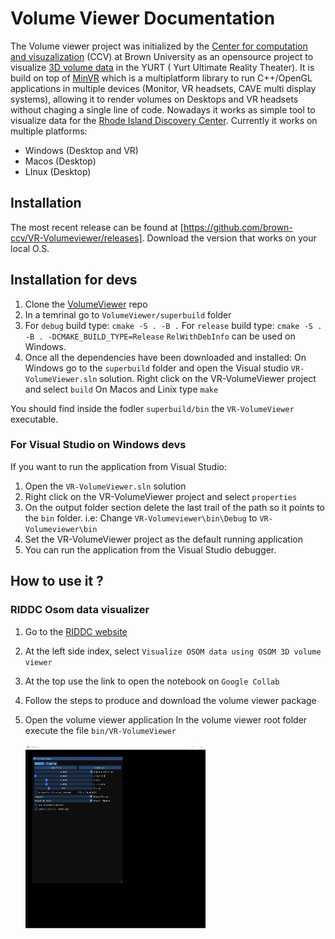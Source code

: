 # Volume Viewer Documentation

The Volume viewer project was initialized by the [Center for computation and visuzalization](https://ccv.brown.edu/) (CCV) at Brown University as an opensource project to visualize [3D volume data](https://en.wikipedia.org/wiki/Volume_rendering) in the YURT ( Yurt Ultimate Reality Theater). It is build on top of  [MinVR](https://github.com/MinVR/MinVR) which is a multiplatform library to run C++/OpenGL applications in multiple devices (Monitor, VR headsets, CAVE multi display systems), allowing it to render volumes on Desktops and VR headsets without chaging a single line of code. Nowadays it works as simple tool to visualize data for the [Rhode Island Discovery Center](https://riddc.brown.edu/).
Currently it works on multiple platforms:

- Windows (Desktop and VR)
- Macos (Desktop)
- LInux (Desktop)

## Installation

The most recent release can be found at [https://github.com/brown-ccv/VR-Volumeviewer/releases]. Download the version that works on your local O.S.

## Installation for devs

1. Clone the [VolumeViewer](https://github.com/brown-ccv/VR-Volumeviewer) repo
2. In a temrinal go to `VolumeViewer/superbuild` folder
3. For `debug` build type:
    `cmake -S . -B .`
   For `release` build type:
    `cmake -S . -B . -DCMAKE_BUILD_TYPE=Release`
   `RelWithDebInfo` can be used on Windows.
4. Once all the dependencies have been downloaded and installed:
    On Windows go to the `superbuild` folder and open the Visual studio `VR-VolumeViewer.sln` solution. Right click on the VR-VolumeViewer project and select `build`
    On Macos and Linix type `make`

You should find inside the fodler `superbuild/bin` the `VR-VolumeViewer` executable.

### For Visual Studio on Windows devs

If you want to run the application from Visual Studio:

1. Open the `VR-VolumeViewer.sln` solution
2. Right click on the VR-VolumeViewer project and select `properties`
3. On the output folder section delete the last trail of the path so it points to the `bin` folder.
   i.e: Change `VR-Volumeviewer\bin\Debug`  to `VR-Volumeviewer\bin`
4. Set the VR-VolumeViewer project as the default running application
5. You can run the application from the Visual Studio debugger.

## How to use it ?

### RIDDC Osom data visualizer

1. Go to the [RIDDC website](https://riddc-jupyter-book.web.app/notebooks/fox-kemper/first_example_aquarius.html)
2. At the left side index, select `Visualize OSOM data using OSOM 3D volume viewer`
3. At the top use the link to open the notebook on `Google Collab`
4. Follow the steps to produce and download the volume viewer package
5. Open the volume viewer application
    In the volume viewer root folder execute the file `bin/VR-VolumeViewer`
    
   <img src="imgs/volume-viewer-1.png"  width="60%" height="30%">